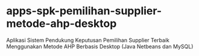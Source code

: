 # apps-spk-pemilihan-supplier-metode-ahp-desktop
Aplikasi Sistem Pendukung Keputusan Pemilihan Supplier Terbaik Menggunakan Metode AHP Berbasis Desktop (Java Netbeans dan MySQL)
